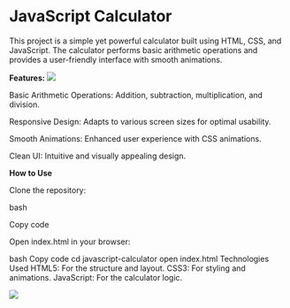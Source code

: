# JavaScript Calculator

This project is a simple yet powerful calculator built using HTML, CSS, and JavaScript. The calculator performs basic arithmetic operations and provides a user-friendly interface with smooth animations.


**Features:**
<img src="https://user-images.githubusercontent.com/73097560/115834477-dbab4500-a447-11eb-908a-139a6edaec5c.gif">

Basic Arithmetic Operations: Addition, subtraction, multiplication, and division.

Responsive Design: Adapts to various screen sizes for optimal usability.

Smooth Animations: Enhanced user experience with CSS animations.

Clean UI: Intuitive and visually appealing design.



**How to Use**


Clone the repository:

bash

Copy code



Open index.html in your browser:

bash
Copy code
cd javascript-calculator
open index.html
Technologies Used
HTML5: For the structure and layout.
CSS3: For styling and animations.
JavaScript: For the calculator logic.

<img src="https://i.pinimg.com/originals/50/da/8c/50da8c44ba216bd8d5c20992bc8ce939.gif">
